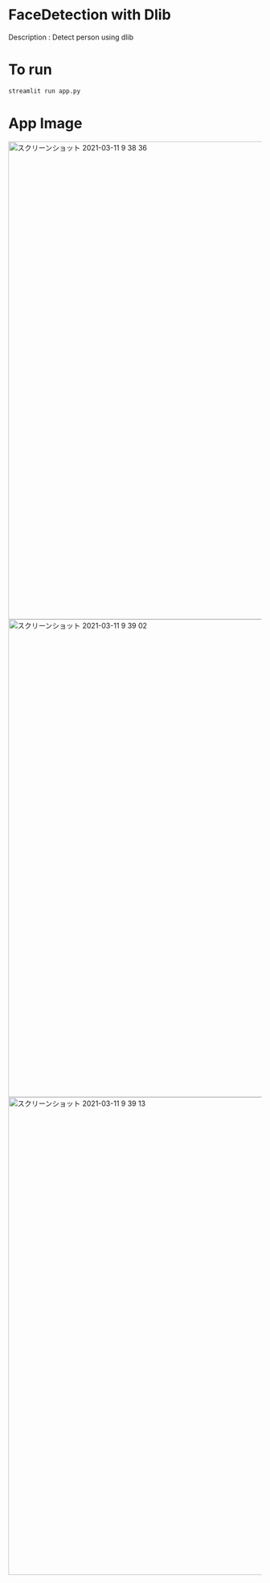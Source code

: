 # FaceDetection with Dlib

Description : Detect person using dlib

# To run
```bash
streamlit run app.py
```
# App Image
<img width="950" alt="スクリーンショット 2021-03-11 9 38 36" src="https://user-images.githubusercontent.com/40622501/110718206-df935700-824d-11eb-8bbf-7ada78b48b6e.png">
<img width="950" alt="スクリーンショット 2021-03-11 9 39 02" src="https://user-images.githubusercontent.com/40622501/110718238-ecb04600-824d-11eb-89b4-5d343228647d.png">

<img width="950" alt="スクリーンショット 2021-03-11 9 39 13" src="https://user-images.githubusercontent.com/40622501/110718166-cd191d80-824d-11eb-9391-48c98728e24a.png">
